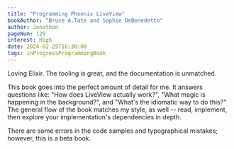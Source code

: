 ```yaml
---
title: "Programming Phoenix LiveView"
bookAuthor: "Bruce A.Tate and Sophie DeBenedetto"
author: Jonathon
pageNum: 129
interest: High
date: 2024-02-25T16:30:00
tags: inProgressProgrammingBook
---
```


Loving Elixir.
The tooling is great, and the documentation is unmatched.

This book goes into the perfect amount of detail for me.
It answers questions like: "How does LiveView actually work?", "What magic is happening in the background?", and "What's the idiomatic way to do this?"
The general flow of the book matches my style, as well -- read, implement, then explore your implementation's dependencies in depth.

There are some errors in the code samples and typographical mistakes; however, this is a beta book.